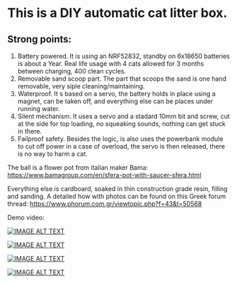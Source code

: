 # This is a DIY automatic cat litter box.

## Strong points:
1. Battery powered.
   It is using an NRF52832, standby on 6x18650 batteries is about a Year. Real life usage with 4 cats allowed for 3 months between charging, 400 clean cycles.
2. Removable sand scoop part.
   The part that scoops the sand is one hand removable, very siple cleaning/maintaining.
3. Waterproof.
   It s based on a servo, the battery holds in place using a magnet, can be taken off, and everything else can be places under running water.
4. Silent mechanism.
   It uses a servo and a stadard 10mm bit and screw, cut at the side for top loading, no squeaking sounds, nothing can get stuck in there.
5. Failproof safety.
   Besides the logic, is also uses the powerbank module to cut off power in a case of overload, the servo is then released, there is no way to harm a cat.

The ball is a flower pot from italian maker Bama:
https://www.bamagroup.com/en/sfera-pot-with-saucer-sfera.html

Everything else is cardboard, soaked in thin construction grade resin, filling and sanding. 
A detailed how with photos can be found on this Greek forum thread:
https://www.phorum.com.gr/viewtopic.php?f=43&t=50568

Demo video:


[![IMAGE ALT TEXT](http://img.youtube.com/vi/D4g8feknsxU/0.jpg)](http://www.youtube.com/watch?v=D4g8feknsxU "First poop")

[![IMAGE ALT TEXT](http://img.youtube.com/vi/NsHfjCTPNMw/0.jpg)](http://www.youtube.com/watch?v=NsHfjCTPNMw "First poop")

[![IMAGE ALT TEXT](http://img.youtube.com/vi/7z5zREmaqtM/0.jpg)](http://www.youtube.com/watch?v=7z5zREmaqtM "First poop")

[![IMAGE ALT TEXT](http://img.youtube.com/vi/u9RIlObnvNE/0.jpg)](http://www.youtube.com/watch?v=u9RIlObnvNE "First poop")




